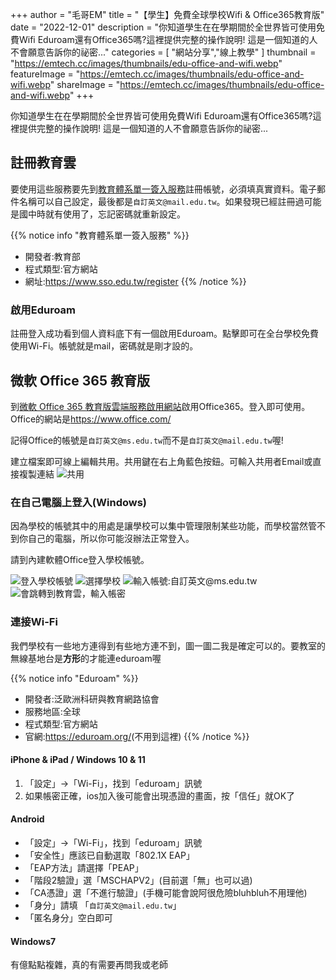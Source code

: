 +++
author = "毛哥EM"
title = "【學生】免費全球學校Wifi & Office365教育版"
date = "2022-12-01"
description = "你知道學生在在學期間於全世界皆可使用免費Wifi Eduroam還有Office365嗎?這裡提供完整的操作說明! 這是一個知道的人不會願意告訴你的祕密..."
categories = [
    "網站分享","線上教學"
]
thumbnail = "https://emtech.cc/images/thumbnails/edu-office-and-wifi.webp"
featureImage = "https://emtech.cc/images/thumbnails/edu-office-and-wifi.webp"
shareImage = "https://emtech.cc/images/thumbnails/edu-office-and-wifi.webp"
+++

你知道學生在在學期間於全世界皆可使用免費Wifi Eduroam還有Office365嗎?這裡提供完整的操作說明! 這是一個知道的人不會願意告訴你的祕密...

<!--more-->

## 註冊教育雲

要使用這些服務要先到[教育體系單一簽入服務](https://www.sso.edu.tw/register)註冊帳號，必須填真實資料。電子郵件名稱可以自己設定，最後都是`自訂英文@mail.edu.tw`。如果發現已經註冊過可能是國中時就有使用了，忘記密碼就重新設定。

{{% notice info "教育體系單一簽入服務" %}}

* 開發者:教育部
* 程式類型:官方網站
* 網址:<https://www.sso.edu.tw/register>
  {{% /notice %}}

### 啟用Eduroam

註冊登入成功看到個人資料底下有一個啟用Eduroam。點擊即可在全台學校免費使用Wi-Fi。帳號就是mail，密碼就是剛才設的。

## 微軟 Office 365 教育版

到[微軟 Office 365 教育版雲端服務啟用網站](https://o365.k12cc.tw/)啟用Office365。登入即可使用。Office的網站是<https://www.office.com/>

記得Office的帳號是`自訂英文@ms.edu.tw`而不是`自訂英文@mail.edu.tw`喔!

建立檔案即可線上編輯共用。共用鍵在右上角藍色按鈕。可輸入共用者Email或直接複製連結
![共用](https://emtech.cc/images/edu-office-share.png)

### 在自己電腦上登入(Windows)

因為學校的帳號其中的用處是讓學校可以集中管理限制某些功能，而學校當然管不到你自己的電腦，所以你可能沒辦法正常登入。

請到內建軟體Office登入學校帳號。

![登入學校帳號](https://emtech.cc/images/edu-office-new.png)
![選擇學校](https://emtech.cc/images/edu-office-school.png)
![輸入帳號:自訂英文@ms.edu.tw](https://emtech.cc/images/edu-office-mail.png)
![會跳轉到教育雲，輸入帳密](https://emtech.cc/images/edu-office-login.png)

### 連接Wi-Fi

我們學校有一些地方連得到有些地方連不到，圖一圖二我是確定可以的。要教室的無線基地台是**方形**的才能連eduroam喔

{{% notice info "Eduroam" %}}

* 開發者:泛歐洲科研與教育網路協會
* 服務地區:全球
* 程式類型:官方網站
* 官網:<https://eduroam.org/>(不用到這裡)
  {{% /notice %}}

#### iPhone & iPad / Windows 10 & 11

1. 「設定」→「Wi-Fi」，找到「eduroam」訊號
2. 如果帳密正確，ios加入後可能會出現憑證的畫面，按「信任」就OK了

#### Android

* 「設定」→「Wi-Fi」，找到「eduroam」訊號
* 「安全性」應該已自動選取「802.1X EAP」
* 「EAP方法」請選擇「PEAP」
* 「階段2驗證」選「MSCHAPV2」(目前選「無」也可以過)
* 「CA憑證」選「不進行驗證」(手機可能會說阿很危險bluhbluh不用理他)
* 「身分」請填 「`自訂英文@mail.edu.tw`」
* 「匿名身分」空白即可

#### Windows7

有億點點複雜，真的有需要再問我或老師
